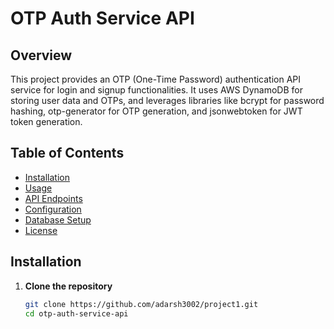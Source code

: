# OTP Auth Service API

## Overview
This project provides an OTP (One-Time Password) authentication API service for login and signup functionalities. It uses AWS DynamoDB for storing user data and OTPs, and leverages libraries like bcrypt for password hashing, otp-generator for OTP generation, and jsonwebtoken for JWT token generation.

## Table of Contents
- [Installation](#installation)
- [Usage](#usage)
- [API Endpoints](#api-endpoints)
- [Configuration](#configuration)
- [Database Setup](#database-setup)
- [License](#license)

## Installation

1. **Clone the repository**
   ```sh
   git clone https://github.com/adarsh3002/project1.git
   cd otp-auth-service-api
